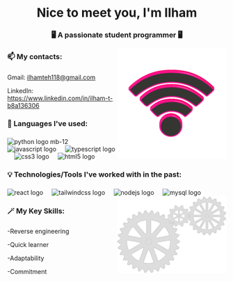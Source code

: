 <div border: "5px solid white">
  <h1 align="center">Nice to meet you, I'm Ilham</h1>
  <h3 align="center">🖥️ A passionate student programmer 🖥️</h3>
  <img align="right" src = "https://github.com/IlhamIslahuddin/IlhamIslahuddin/blob/main/wifi-11193_512.gif" alt = "Animated Gif of WIFI Symbol" style = "width:50%; height:auto;"/>
  
  ### 📫 My contacts: 
  ###
  <a href="mailto:ilhamteh118@gmail.com"></a><p>Gmail: ilhamteh118@gmail.com</p>
  <a href="https://www.linkedin.com/in/ilham-t-b8a136306/"></a><p>LinkedIn: https://www.linkedin.com/in/ilham-t-b8a136306</p>
  
  
  ### 🌟 Languages I've used:
  ###
  <div align="left">
    <img src="https://cdn.jsdelivr.net/gh/devicons/devicon/icons/python/python-original.svg" height="40" alt="python logo mb-12"  />
    <img width="12" />
    <img src="https://cdn.jsdelivr.net/gh/devicons/devicon/icons/javascript/javascript-original.svg" height="40" alt="javascript logo"  />
    <img width="12" />
    <img src="https://cdn.jsdelivr.net/gh/devicons/devicon/icons/typescript/typescript-original.svg" height="40" alt="typescript logo"  />
    <img width="12" />
    <img src="https://cdn.jsdelivr.net/gh/devicons/devicon/icons/css3/css3-original.svg" height="40" alt="css3 logo"  />
    <img width="12" />
    <img src="https://cdn.jsdelivr.net/gh/devicons/devicon/icons/html5/html5-original.svg" height="40" alt="html5 logo"  />
  </div>
  
  ### 💡 Technologies/Tools I've worked with in the past:
  ###
  <div align="left">
    <img src="https://cdn.jsdelivr.net/gh/devicons/devicon/icons/react/react-original.svg" height="40" alt="react logo"  />
    <img width="12" />
    <img src="https://cdn.jsdelivr.net/gh/devicons/devicon/icons/tailwindcss/tailwindcss-original-wordmark.svg" height="40" alt="tailwindcss logo"  />
    <img width="12" />
    <img src="https://cdn.jsdelivr.net/gh/devicons/devicon/icons/nodejs/nodejs-original.svg" height="40" alt="nodejs logo"  />
    <img width="12" />
    <img src="https://cdn.jsdelivr.net/gh/devicons/devicon/icons/mysql/mysql-original.svg" height="40" alt="mysql logo"  />
  </div>
  
  <img align="right" src = "https://github.com/IlhamIslahuddin/IlhamIslahuddin/blob/main/gears-5908_512.gif" alt = "Animated Gif of Gears" style = "width:50%; height:auto;"/>
  
  ### 🪄 My Key Skills:
  ###
  <p>-Reverse engineering</p>
  <p>-Quick learner</p>
  <p>-Adaptability</p>
  <p>-Commitment</p>
</div>
